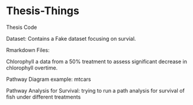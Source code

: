 # Thesis-Things
Thesis Code

Dataset:
Contains a Fake dataset focusing on survial. 

Rmarkdown Files:

Chlorophyll a data from a 50% treatment to assess significant decrease in chlorophyll overtime.

Pathway Diagram example: mtcars

Pathway Analysis for Survival: trying to run a path analysis for survival of fish under different treatments

